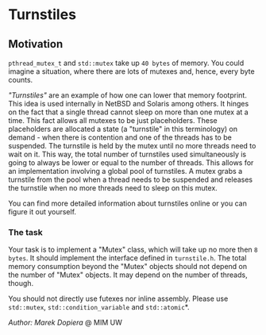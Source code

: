 # Turnstiles

## Motivation

`pthread_mutex_t` and `std::mutex` take up `40 bytes` of memory. You could imagine a situation, where there are lots of mutexes and, hence, every byte counts.


*"Turnstiles"* are an example of how one can lower that memory footprint. This idea is used internally in NetBSD and Solaris among others. It hinges on the fact that a single thread cannot sleep on more than one mutex at a time. This fact allows all mutexes to be just placeholders. These placeholders are allocated a state (a "turnstile" in this terminology) on demand - when there is contention and one of the threads has to be suspended. The turnstile is held by the mutex until no more threads need to wait on it. This way, the total number of turnstiles used simultaneously is going to always be lower or equal to the number of threads. This allows for an implementation involving a global pool of turnstiles. A mutex grabs a turnstile from the pool when a thread needs to be suspended and releases the turnstile when no more threads need to sleep on this mutex.

You can find more detailed information about turnstiles online or you can figure it out yourself.

### The task

Your task is to implement a "Mutex" class, which will take up no more then `8 bytes`. It should implement the interface defined in `turnstile.h`. The total memory consumption beyond the "Mutex" objects should not depend on the number of "Mutex" objects. It may depend on the number of threads, though.

You should not directly use futexes nor inline assembly. Please use `std::mutex`, `std::condition_variable` and `std::atomic`*.

*Author: Marek Dopiera* @ MIM UW
